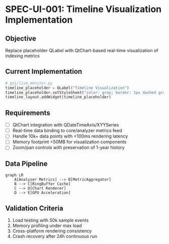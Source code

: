 # SPEC-UI-001: Timeline Visualization Implementation

## Objective
Replace placeholder QLabel with QtChart-based real-time visualization of indexing metrics

## Current Implementation
```python
# gui/live_monitor.py
timeline_placeholder = QLabel("Timeline Visualization")
timeline_placeholder.setStyleSheet("color: gray; border: 1px dashed gray; padding: 10px;")
timeline_layout.addWidget(timeline_placeholder)
```

## Requirements
- [ ] QtChart integration with QDateTimeAxis/XYYSeries
- [ ] Real-time data binding to core/analyzer metrics feed
- [ ] Handle 10k+ data points with <100ms rendering latency
- [ ] Memory footprint <50MB for visualization components
- [ ] Zoom/pan controls with preservation of 1-year history

## Data Pipeline
```mermaid
graph LR
    A[Analyzer Metrics] --> B[MetricAggregator]
    B --> C[RingBuffer Cache]
    C --> D[Chart Renderer]
    D --> E[GPU Acceleration]
```

## Validation Criteria
1. Load testing with 50k sample events
2. Memory profiling under max load
3. Cross-platform rendering consistency
4. Crash recovery after 24h continuous run

